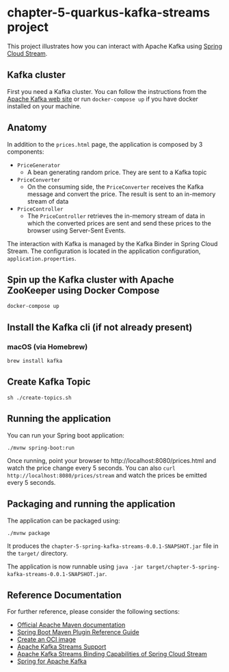chapter-5-quarkus-kafka-streams project
========================

This project illustrates how you can interact with Apache Kafka using [Spring Cloud Stream](https://docs.spring.io/spring-cloud-stream-binder-kafka/docs/current/reference/html/spring-cloud-stream-binder-kafka.html#_apache_kafka_binder).

## Kafka cluster

First you need a Kafka cluster. You can follow the instructions from the [Apache Kafka web site](https://kafka.apache.org/quickstart) or run `docker-compose up` if you have docker installed on your machine.

## Anatomy

In addition to the `prices.html` page, the application is composed by 3 components:

* `PriceGenerator`
  * A bean generating random price. They are sent to a Kafka topic
* `PriceConverter`
  * On the consuming side, the `PriceConverter` receives the Kafka message and convert the price.
  The result is sent to an in-memory stream of data
* `PriceController`
  * The `PriceController` retrieves the in-memory stream of data in which the converted prices are sent and send these prices to the browser using Server-Sent Events.

The interaction with Kafka is managed by the Kafka Binder in Spring Cloud Stream.
The configuration is located in the application configuration, `application.properties`.

## Spin up the Kafka cluster with Apache ZooKeeper using Docker Compose

```shell
docker-compose up
```

## Install the Kafka cli (if not already present)
### macOS (via Homebrew)
```shell
brew install kafka
```

## Create Kafka Topic
```shell
sh ./create-topics.sh
```

## Running the application

You can run your Spring boot application:

```shell script
./mvnw spring-boot:run
```

Once running, point your browser to http://localhost:8080/prices.html and watch the price change every 5 seconds. You can also `curl http://localhost:8080/prices/stream` and watch the prices be emitted every 5 seconds.

## Packaging and running the application
The application can be packaged using:
```shell script
./mvnw package
```
It produces the `chapter-5-spring-kafka-streams-0.0.1-SNAPSHOT.jar` file in the `target/` directory.

The application is now runnable using `java -jar target/chapter-5-spring-kafka-streams-0.0.1-SNAPSHOT.jar`.

## Reference Documentation
For further reference, please consider the following sections:

* [Official Apache Maven documentation](https://maven.apache.org/guides/index.html)
* [Spring Boot Maven Plugin Reference Guide](https://docs.spring.io/spring-boot/docs/2.4.5/maven-plugin/reference/html/)
* [Create an OCI image](https://docs.spring.io/spring-boot/docs/2.4.5/maven-plugin/reference/html/#build-image)
* [Apache Kafka Streams Support](https://docs.spring.io/spring-kafka/docs/current/reference/html/_reference.html#kafka-streams)
* [Apache Kafka Streams Binding Capabilities of Spring Cloud Stream](https://docs.spring.io/spring-cloud-stream/docs/current/reference/htmlsingle/#_kafka_streams_binding_capabilities_of_spring_cloud_stream)
* [Spring for Apache Kafka](https://docs.spring.io/spring-boot/docs/2.4.5/reference/htmlsingle/#boot-features-kafka)
